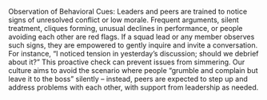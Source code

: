 Observation of Behavioral Cues: Leaders and peers are trained to notice signs of unresolved conflict or low morale. Frequent arguments, silent treatment, cliques forming, unusual declines in performance, or people avoiding each other are red flags. If a squad lead or any member observes such signs, they are empowered to gently inquire and invite a conversation. For instance, “I noticed tension in yesterday’s discussion; should we debrief about it?” This proactive check can prevent issues from simmering. Our culture aims to avoid the scenario where people “grumble and complain but leave it to the boss” silently – instead, peers are expected to step up and address problems with each other, with support from leadership as needed.